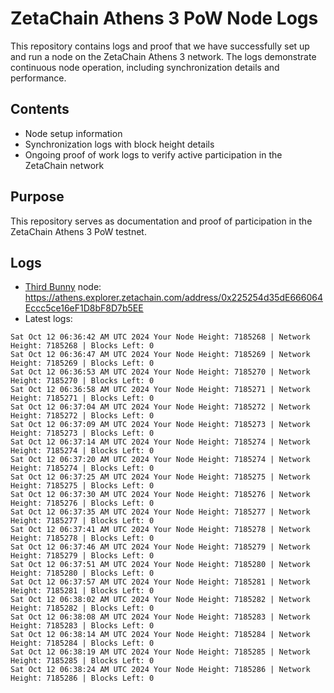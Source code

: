 # ZetaChain Athens 3 PoW Node Logs
This repository contains logs and proof that we have successfully set up and run a node on the ZetaChain Athens 3 network. The logs demonstrate continuous node operation, including synchronization details and performance.

## Contents
- Node setup information
- Synchronization logs with block height details
- Ongoing proof of work logs to verify active participation in the ZetaChain network

## Purpose
This repository serves as documentation and proof of participation in the ZetaChain Athens 3 PoW testnet.

## Logs

- [Third Bunny](https://thirdbunny.xyz/) node: https://athens.explorer.zetachain.com/address/0x225254d35dE666064Eccc5ce16eF1D8bF8D7b5EE
- Latest logs:
```
Sat Oct 12 06:36:42 AM UTC 2024 Your Node Height: 7185268 | Network Height: 7185268 | Blocks Left: 0
Sat Oct 12 06:36:47 AM UTC 2024 Your Node Height: 7185269 | Network Height: 7185269 | Blocks Left: 0
Sat Oct 12 06:36:53 AM UTC 2024 Your Node Height: 7185270 | Network Height: 7185270 | Blocks Left: 0
Sat Oct 12 06:36:58 AM UTC 2024 Your Node Height: 7185271 | Network Height: 7185271 | Blocks Left: 0
Sat Oct 12 06:37:04 AM UTC 2024 Your Node Height: 7185272 | Network Height: 7185272 | Blocks Left: 0
Sat Oct 12 06:37:09 AM UTC 2024 Your Node Height: 7185273 | Network Height: 7185273 | Blocks Left: 0
Sat Oct 12 06:37:14 AM UTC 2024 Your Node Height: 7185274 | Network Height: 7185274 | Blocks Left: 0
Sat Oct 12 06:37:20 AM UTC 2024 Your Node Height: 7185274 | Network Height: 7185274 | Blocks Left: 0
Sat Oct 12 06:37:25 AM UTC 2024 Your Node Height: 7185275 | Network Height: 7185275 | Blocks Left: 0
Sat Oct 12 06:37:30 AM UTC 2024 Your Node Height: 7185276 | Network Height: 7185276 | Blocks Left: 0
Sat Oct 12 06:37:35 AM UTC 2024 Your Node Height: 7185277 | Network Height: 7185277 | Blocks Left: 0
Sat Oct 12 06:37:41 AM UTC 2024 Your Node Height: 7185278 | Network Height: 7185278 | Blocks Left: 0
Sat Oct 12 06:37:46 AM UTC 2024 Your Node Height: 7185279 | Network Height: 7185279 | Blocks Left: 0
Sat Oct 12 06:37:51 AM UTC 2024 Your Node Height: 7185280 | Network Height: 7185280 | Blocks Left: 0
Sat Oct 12 06:37:57 AM UTC 2024 Your Node Height: 7185281 | Network Height: 7185281 | Blocks Left: 0
Sat Oct 12 06:38:02 AM UTC 2024 Your Node Height: 7185282 | Network Height: 7185282 | Blocks Left: 0
Sat Oct 12 06:38:08 AM UTC 2024 Your Node Height: 7185283 | Network Height: 7185283 | Blocks Left: 0
Sat Oct 12 06:38:14 AM UTC 2024 Your Node Height: 7185284 | Network Height: 7185284 | Blocks Left: 0
Sat Oct 12 06:38:19 AM UTC 2024 Your Node Height: 7185285 | Network Height: 7185285 | Blocks Left: 0
Sat Oct 12 06:38:24 AM UTC 2024 Your Node Height: 7185286 | Network Height: 7185286 | Blocks Left: 0
```

